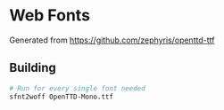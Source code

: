 # Web Fonts

Generated from https://github.com/zephyris/openttd-ttf

## Building

```sh
# Run for every single font needed
sfnt2woff OpenTTD-Mono.ttf
```
